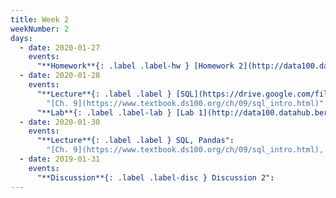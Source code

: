 ```yaml
---
title: Week 2
weekNumber: 2
days:
  - date: 2020-01-27
    events:
      "**Homework**{: .label .label-hw } [Homework 2](http://data100.datahub.berkeley.edu/hub/user-redirect/git-sync?repo=https://github.com/DS-100/sp20&subPath=hw/hw2/) (due Feb. 3)":
  - date: 2020-01-28
    events:
      "**Lecture**{: .label .label } [SQL](https://drive.google.com/file/d/1dB2h3iAv-cVm7umXkjPjy01TGmeistUQ/view?usp=sharing) ([code](../resources/assets/lectures/lec03/IMDB_Demo.html))":
        "[Ch. 9](https://www.textbook.ds100.org/ch/09/sql_intro.html)"
      "**Lab**{: .label .label-lab } [Lab 1](http://data100.datahub.berkeley.edu/hub/user-redirect/git-sync?repo=https://github.com/DS-100/sp20&subPath=lab/lab01/) (due Feb. 3)":
  - date: 2020-01-30
    events:
      "**Lecture**{: .label .label } SQL, Pandas":
        "[Ch. 9](https://www.textbook.ds100.org/ch/09/sql_intro.html), [Ch. 3](https://www.textbook.ds100.org/ch/03/pandas_intro.html)"
  - date: 2019-01-31
    events:
      "**Discussion**{: .label .label-disc } Discussion 2":
---
```

